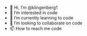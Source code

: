 - 👋 Hi, I’m @klingenberg1
- 👀 I’m interested in code
- 🌱 I’m currently learning to code
- 💞️ I’m looking to collaborate on code
- 📫 How to reach me code

<!---
klingenberg1/klingenberg1 is a ✨ special ✨ repository because its `README.md` (this file) appears on your GitHub profile.
You can click the Preview link to take a look at your changes.
--->
